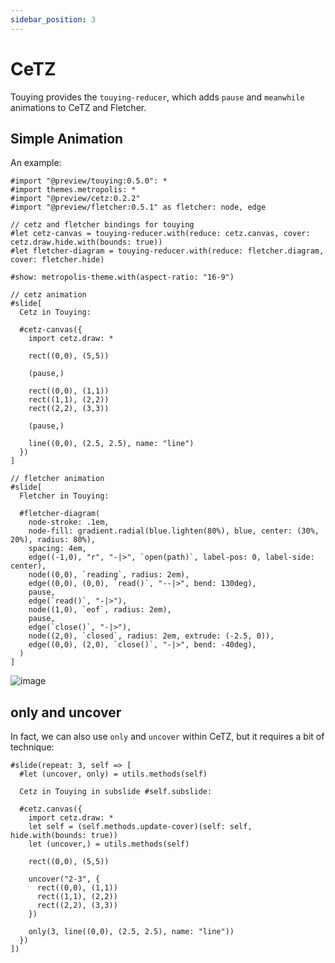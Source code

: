 ```yaml
---
sidebar_position: 3
---
```


# CeTZ

Touying provides the `touying-reducer`, which adds `pause` and `meanwhile` animations to CeTZ and Fletcher.

## Simple Animation

An example:

```typst
#import "@preview/touying:0.5.0": *
#import themes.metropolis: *
#import "@preview/cetz:0.2.2"
#import "@preview/fletcher:0.5.1" as fletcher: node, edge

// cetz and fletcher bindings for touying
#let cetz-canvas = touying-reducer.with(reduce: cetz.canvas, cover: cetz.draw.hide.with(bounds: true))
#let fletcher-diagram = touying-reducer.with(reduce: fletcher.diagram, cover: fletcher.hide)

#show: metropolis-theme.with(aspect-ratio: "16-9")

// cetz animation
#slide[
  Cetz in Touying:

  #cetz-canvas({
    import cetz.draw: *
    
    rect((0,0), (5,5))

    (pause,)

    rect((0,0), (1,1))
    rect((1,1), (2,2))
    rect((2,2), (3,3))

    (pause,)

    line((0,0), (2.5, 2.5), name: "line")
  })
]

// fletcher animation
#slide[
  Fletcher in Touying:

  #fletcher-diagram(
    node-stroke: .1em,
    node-fill: gradient.radial(blue.lighten(80%), blue, center: (30%, 20%), radius: 80%),
    spacing: 4em,
    edge((-1,0), "r", "-|>", `open(path)`, label-pos: 0, label-side: center),
    node((0,0), `reading`, radius: 2em),
    edge((0,0), (0,0), `read()`, "--|>", bend: 130deg),
    pause,
    edge(`read()`, "-|>"),
    node((1,0), `eof`, radius: 2em),
    pause,
    edge(`close()`, "-|>"),
    node((2,0), `closed`, radius: 2em, extrude: (-2.5, 0)),
    edge((0,0), (2,0), `close()`, "-|>", bend: -40deg),
  )
]
```

![image](https://github.com/touying-typ/touying/assets/34951714/9ba71f54-2a5d-4144-996c-4a42833cc5cc)


## only and uncover

In fact, we can also use `only` and `uncover` within CeTZ, but it requires a bit of technique:

```typst
#slide(repeat: 3, self => [
  #let (uncover, only) = utils.methods(self)

  Cetz in Touying in subslide #self.subslide:

  #cetz.canvas({
    import cetz.draw: *
    let self = (self.methods.update-cover)(self: self, hide.with(bounds: true))
    let (uncover,) = utils.methods(self)
    
    rect((0,0), (5,5))

    uncover("2-3", {
      rect((0,0), (1,1))
      rect((1,1), (2,2))
      rect((2,2), (3,3))
    })

    only(3, line((0,0), (2.5, 2.5), name: "line"))
  })
])
```